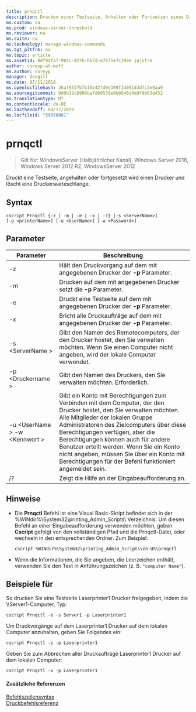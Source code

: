 ```yaml
---
title: prnqctl
description: Drucken einer Testseite, Anhalten oder Fortsetzen eines Druckers.
ms.custom: na
ms.prod: windows-server-threshold
ms.reviewer: na
ms.suite: na
ms.technology: manage-windows-commands
ms.tgt_pltfrm: na
ms.topic: article
ms.assetid: 8df9dfa7-984c-4276-bb7d-e7675e7c399e jpjofre
author: coreyp-at-msft
ms.author: coreyp
manager: dongill
ms.date: 07/11/2018
ms.openlocfilehash: 26af9527b7b16b42fd9d389f3409143dfc3e9aa9
ms.sourcegitcommit: 0d0b32c8986ba7db9536e0b8648d4ddf9b03e452
ms.translationtype: MT
ms.contentlocale: de-DE
ms.lasthandoff: 04/17/2019
ms.locfileid: "59858081"
---
```

# <a name="prnqctl"></a>prnqctl

>Gilt für: WindowsServer (Halbjährlicher Kanal), Windows Server 2016, Windows Server 2012 R2, WindowsServer 2012

Druckt eine Testseite, angehalten oder fortgesetzt wird einen Drucker und löscht eine Druckerwarteschlange.  
  
## <a name="syntax"></a>Syntax  
```  
cscript Prnqctl {-z | -m | -e | -x | -?} [-s <ServerName>]   
[-p <printerName>] [-u <UserName>] [-w <Password>]  
```  
## <a name="parameters"></a>Parameter  
|Parameter|Beschreibung|  
|-------|--------|  
|-z|Hält den Druckvorgang auf dem mit angegebenen Drucker der **-p** Parameter.|  
|-m|Drucken auf dem mit angegebenen Drucker setzt die **-p** Parameter.|  
|-e|Druckt eine Testseite auf dem mit angegebenen Drucker der **-p** Parameter.|  
|-x|Bricht alle Druckaufträge auf dem mit angegebenen Drucker der **-p** Parameter.|  
|-s \<ServerName >|Gibt den Namen des Remotecomputers, der den Drucker hostet, den Sie verwalten möchten. Wenn Sie einen Computer nicht angeben, wird der lokale Computer verwendet.|  
|-p \<Druckername >|Gibt den Namen des Druckers, den Sie verwalten möchten. Erforderlich.|  
|-u \<UserName > -w \<Kennwort >|Gibt ein Konto mit Berechtigungen zum Verbinden mit dem Computer, der den Drucker hostet, den Sie verwalten möchten. Alle Mitglieder der lokalen Gruppe Administratoren des Zielcomputers über diese Berechtigungen verfügen, aber die Berechtigungen können auch für andere Benutzer erteilt werden. Wenn Sie ein Konto nicht angeben, müssen Sie über ein Konto mit Berechtigungen für der Befehl funktioniert angemeldet sein.|  
|/?|Zeigt die Hilfe an der Eingabeaufforderung an.|  

## <a name="remarks"></a>Hinweise  
-   Die **Prnqctl** Befehl ist eine Visual Basic-Skript befindet sich in der %WINdir%\System32\printing_Admin_Scripts\\ <language> Verzeichnis. Um diesen Befehl an einer Eingabeaufforderung verwenden möchten, geben **Cscript** gefolgt von den vollständigen Pfad und die Prnqctl-Datei, oder wechseln in den entsprechenden Ordner. Zum Beispiel:  
    ```  
    cscript %WINdir%\System32\printing_Admin_Scripts\en-US\prnqctl  
    ```  
-   Wenn die Informationen, die Sie angeben, die Leerzeichen enthält, verwenden Sie den Text in Anführungszeichen (z. B. `"computer Name"`).  

## <a name="BKMK_examples"></a>Beispiele für  
So drucken Sie eine Testseite Laserprinter1 Drucker freigegeben, indem die \\\Server1-Computer, Typ:  
```  
cscript Prnqctl -e -s Server1 -p Laserprinter1  
```  
Um Druckvorgänge auf dem Laserprinter1 Drucker auf dem lokalen Computer anzuhalten, geben Sie Folgendes ein:  
```  
cscript Prnqctl -z -p Laserprinter1  
```  
Geben Sie zum Abbrechen aller Druckaufträge Laserprinter1 Drucker auf dem lokalen Computer:  
```  
cscript Prnqctl -x -p Laserprinter1  
```  

#### <a name="additional-references"></a>Zusätzliche Referenzen  
[Befehlszeilensyntax](command-line-syntax-key.md)  
[Druckbefehlsreferenz](print-command-reference.md)  
